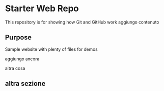 # Starter Web Repo

This repository is for showing how Git and GitHub work
aggiungo contenuto
## Purpose

Sample website with plenty of files for demos

aggiungo ancora

altra cosa
## altra sezione

